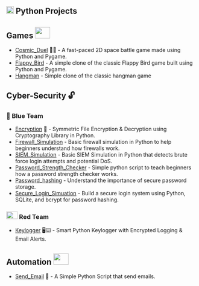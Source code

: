 <h2> <img src= "https://github.com/user-attachments/assets/8969d1e8-67ee-4918-98bf-ce02b4cb63a3" width="20" height="20" /> Python Projects</h2>

## Games <img src= "https://github.com/user-attachments/assets/be41a9ef-9210-41ae-802e-8dd61b5e5851" width="40" height="30" />

- <a href="https://github.com/nickagesa/Cosmic_Duel">Cosmic_Duel</a> 🚀🔥 - A fast-paced 2D space battle game made using Python and Pygame.
- <a href="https://github.com/nickagesa/Flappy_Bird">Flappy_Bird</a> - A simple clone of the classic Flappy Bird game built using Python and Pygame.
- <a href="https://github.com/nickagesa/Hangman">Hangman</a> - Simple clone of the classic hangman game

## Cyber-Security 🔓
### 🧢 Blue Team 
- <a href="https://github.com/nickagesa/Symmetric_Encryption">Encryption</a> 🔐 - Symmetric File Encryption & Decryption using Cryptography Library in Python.
- <a href="https://github.com/nickagesa/Firewall_Simulation">Firewall_Simulation</a> - Basic firewall simulation in Python to help beginners understand how firewalls work.
- <a href="https://github.com/nickagesa/SIEM_Simulation">SIEM_Simulation</a> - Basic SIEM Simulation in Python that detects brute force login attempts and potential DoS.
- <a href="https://github.com/nickagesa/Password_Strength_Checker">Password_Strength_Checker</a> - Simple python script to teach beginners how a password strength checker works.
- <a href="https://github.com/nickagesa/Password_Hashing">Password_hashing</a> - Understand the importance of secure password storage.
- <a href="https://github.com/nickagesa/Secure_Login_Simuation">Secure_Login_Simuation</a> - Build a secure login system using Python, SQLite, and bcrypt for password hashing.
### <img src="https://github.com/user-attachments/assets/b0cc4849-f250-438f-a2de-d8b5aa6d1670" width="30" height="20" /> Red Team 
- <a href="https://github.com/nickagesa/Keylogger">Keylogger</a> 🖥️⌨️ - Smart Python Keylogger with Encrypted Logging & Email Alerts.

## Automation <img src= "https://github.com/user-attachments/assets/d2aa6fc1-5908-42b9-a1e3-36df0fce5278" width="40" height="30" />
- <a href="https://github.com/nickagesa/Send_Email">Send_Email</a> 📧 - A Simple Python Script that send emails.



